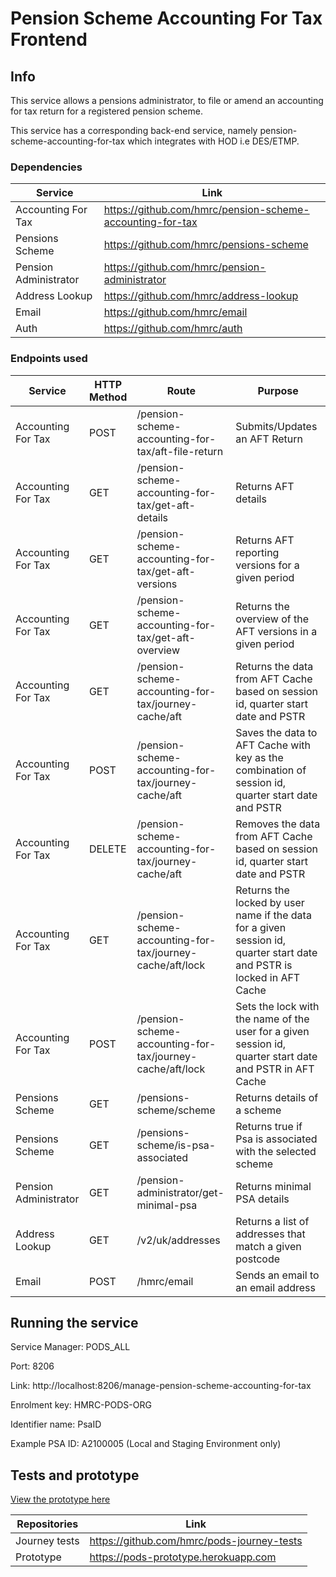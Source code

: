 # Pension Scheme Accounting For Tax Frontend 
 
## Info

This service allows a pensions administrator, to file or amend an accounting for tax return for a registered pension scheme.

This service has a corresponding back-end service, namely pension-scheme-accounting-for-tax which integrates with HOD i.e DES/ETMP.

### Dependencies

| Service               | Link                                                      |
|-----------------------|-----------------------------------------------------------|
| Accounting For Tax    | https://github.com/hmrc/pension-scheme-accounting-for-tax |
| Pensions Scheme       | https://github.com/hmrc/pensions-scheme                   |
| Pension Administrator | https://github.com/hmrc/pension-administrator             |
| Address Lookup        | https://github.com/hmrc/address-lookup                    |
| Email                 | https://github.com/hmrc/email                             |
| Auth                  | https://github.com/hmrc/auth                              |
 
### Endpoints used   

| Service               | HTTP Method | Route                                                     | Purpose                                                                                                                |
|-----------------------|-------------|-----------------------------------------------------------|------------------------------------------------------------------------------------------------------------------------|
| Accounting For Tax    | POST        | /pension-scheme-accounting-for-tax/aft-file-return        | Submits/Updates an AFT Return                                                                                          |
| Accounting For Tax    | GET         | /pension-scheme-accounting-for-tax/get-aft-details        | Returns AFT details                                                                                                    |
| Accounting For Tax    | GET         | /pension-scheme-accounting-for-tax/get-aft-versions       | Returns AFT reporting versions for a given period                                                                      |
| Accounting For Tax    | GET         | /pension-scheme-accounting-for-tax/get-aft-overview       | Returns the overview of the AFT versions in a given period                                                             |
| Accounting For Tax    | GET         | /pension-scheme-accounting-for-tax/journey-cache/aft      | Returns the data from AFT Cache based on session id, quarter start date and PSTR                                       |
| Accounting For Tax    | POST        | /pension-scheme-accounting-for-tax/journey-cache/aft      | Saves the data to AFT Cache with key as the combination of session id, quarter start date and PSTR                     |
| Accounting For Tax    | DELETE      | /pension-scheme-accounting-for-tax/journey-cache/aft      | Removes the data from AFT Cache based on session id, quarter start date and PSTR                                       |
| Accounting For Tax    | GET         | /pension-scheme-accounting-for-tax/journey-cache/aft/lock | Returns the locked by user name if the data for a given session id, quarter start date and PSTR is locked in AFT Cache |
| Accounting For Tax    | POST        | /pension-scheme-accounting-for-tax/journey-cache/aft/lock | Sets the lock with the name of the user for a given session id, quarter start date and PSTR in AFT Cache               |
| Pensions Scheme       | GET         | /pensions-scheme/scheme                                   | Returns details of a scheme                                                                                            |
| Pensions Scheme       | GET         | /pensions-scheme/is-psa-associated                        | Returns true if Psa is associated with the selected scheme                                                             |
| Pension Administrator | GET         | /pension-administrator/get-minimal-psa                    | Returns minimal PSA details                                                                                            | 
| Address Lookup        | GET         | /v2/uk/addresses                                          | Returns a list of addresses that match a given postcode                                                                | 
| Email                 | POST        | /hmrc/email                                               | Sends an email to an email address                                                                                     | 

## Running the service

Service Manager: PODS_ALL

Port: 8206

Link: http://localhost:8206/manage-pension-scheme-accounting-for-tax

Enrolment key: HMRC-PODS-ORG

Identifier name: PsaID

Example PSA ID: A2100005 (Local and Staging Environment only)

## Tests and prototype

[View the prototype here](https://pods-prototype.herokuapp.com)

| Repositories  | Link                                       |
|---------------|--------------------------------------------|
| Journey tests | https://github.com/hmrc/pods-journey-tests |
| Prototype     | https://pods-prototype.herokuapp.com       |
